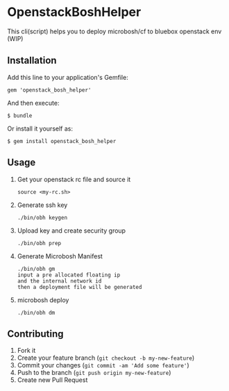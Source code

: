 # OpenstackBoshHelper

This cli(script) helps you to deploy microbosh/cf to bluebox openstack env (WIP)


## Installation

Add this line to your application's Gemfile:

    gem 'openstack_bosh_helper'

And then execute:

    $ bundle

Or install it yourself as:

    $ gem install openstack_bosh_helper

## Usage

1. Get your openstack rc file and source it
    
    ```
    source <my-rc.sh>
    ```
1. Generate ssh key

    ```
    ./bin/obh keygen
    ```
    
1. Upload key and create security group
    ```
    ./bin/obh prep
    ```

1. Generate Microbosh Manifest
    ```
    ./bin/obh gm
    input a pre allocated floating ip
    and the internal network id
    then a deployment file will be generated
    ```

1. microbosh deploy
    ```
    ./bin/obh dm
    ```

## Contributing

1. Fork it
2. Create your feature branch (`git checkout -b my-new-feature`)
3. Commit your changes (`git commit -am 'Add some feature'`)
4. Push to the branch (`git push origin my-new-feature`)
5. Create new Pull Request
